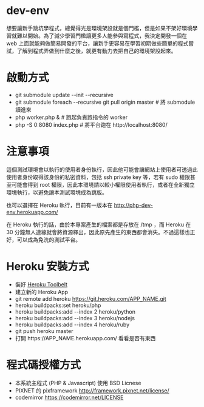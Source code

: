 # dev-env

想要讓新手跳坑學程式，總覺得光是環境架設就是個門檻，但是如果不架好環境學習就難以開始。為了減少學習門檻讓更多人能參與寫程式，我決定開發一個在 web 上面就能夠做簡易開發的平台，讓新手更容易在學習初期做些簡單的程式嘗試，了解到程式弄做到什麼之後，就更有動力去把自己的環境架設起來。

啟動方式
========
* git submodule update --init --recursive
* git submodule foreach --recursive git pull origin master # 將 submodule 讀進來
* php worker.php &  # 跑起負責跑指令的 worker
* php -S 0:8080 index.php  # 將平台跑在 http://localhost:8080/

注意事項
========
這個測試環境會以執行的使用者身份執行，因此他可能會讓網站上使用者可透過此使用者身份取得該身份的私密資料，包括 ssh private key 等，若有 sudo 權限甚至可能會得到 root 權限，因此本環境請以較小權限使用者執行，或者在全新獨立環境執行，以避免讓本測試環境成為跳版。

也可以選擇在 Heroku 執行，目前有一版本在 http://php-dev-env.herokuapp.com/

在 Heroku 執行的話，由於本專案產生的檔案都是存放在 /tmp ，而 Heroku 在 30 分鐘無人連線就會將資源釋出，因此原先產生的東西都會消失。不過這樣也正好，可以成為免洗的測試平台。

Heroku 安裝方式
===============
* 裝好 [Heroku Toolbelt](https://toolbelt.heroku.com/)
* 建立新的 Heroku App
* git remote add heroku https://git.heroku.com/APP_NAME.git
* heroku buildpacks:set heroku/php
* heroku buildpacks:add --index 2 heroku/python
* heroku buildpacks:add --index 3 heroku/nodejs
* heroku buildpacks:add --index 4 heroku/ruby
* git push heroku master
* 打開 https://APP\_NAME.herokuapp.com/ 看看是否有東西

程式碼授權方式
==============
* 本系統主程式 (PHP & Javascript) 使用 BSD Licnese
* PIXNET 的 pixframework  http://framework.pixnet.net/license/
* codemirror https://codemirror.net/LICENSE

